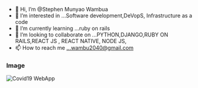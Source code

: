 - 👋 Hi, I’m @Stephen Munyao Wambua
- 👀 I’m interested in ...Software development,DeVopS, Infrastructure as a code
- 🌱 I’m currently learning ...ruby on rails
- 💞️ I’m looking to collaborate on ...PYTHON,DJANGO,RUBY ON RAILS,REACT JS , REACT NATIVE, NODE JS,
- 📫 How to reach me ...wambu2040@gmail.com

<!---
steve2030/steve2030 is a ✨ special ✨ repository because its `README.md` (this file) appears on your GitHub profile.
You can click the Preview link to take a look at your changes.
--->

### Image

<img src='![image](https://user-images.githubusercontent.com/59918018/194740874-5da49ba9-e2cc-479f-8a80-1fb0b1ba4720.png)'
 alt="Covid19 WebApp"/>
